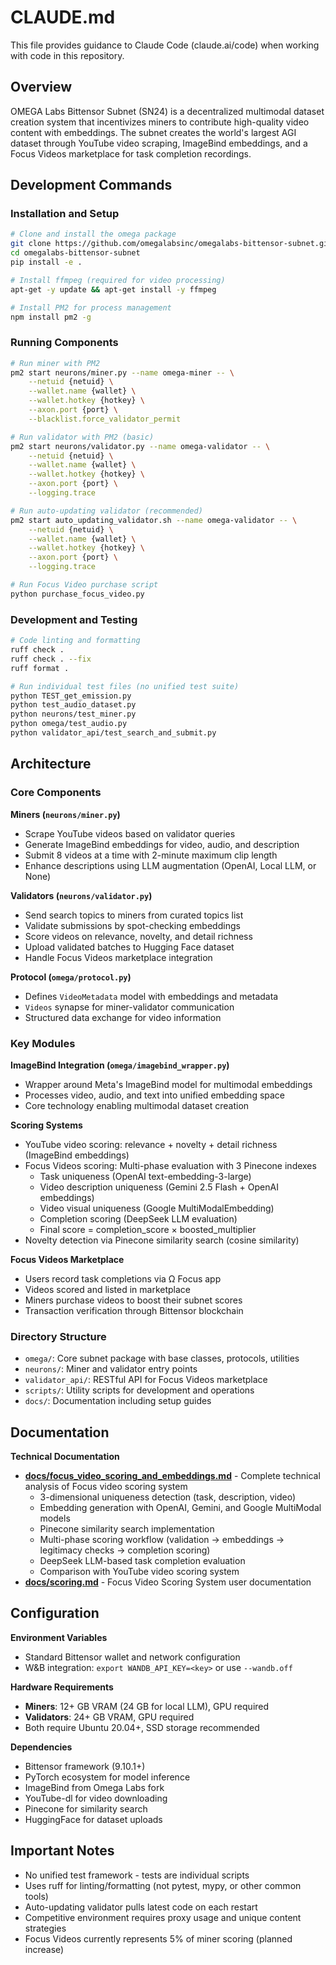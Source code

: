 # CLAUDE.md

This file provides guidance to Claude Code (claude.ai/code) when working with code in this repository.

## Overview

OMEGA Labs Bittensor Subnet (SN24) is a decentralized multimodal dataset creation system that incentivizes miners to contribute high-quality video content with embeddings. The subnet creates the world's largest AGI dataset through YouTube video scraping, ImageBind embeddings, and a Focus Videos marketplace for task completion recordings.

## Development Commands

### Installation and Setup
```bash
# Clone and install the omega package
git clone https://github.com/omegalabsinc/omegalabs-bittensor-subnet.git
cd omegalabs-bittensor-subnet
pip install -e .

# Install ffmpeg (required for video processing)
apt-get -y update && apt-get install -y ffmpeg

# Install PM2 for process management
npm install pm2 -g
```

### Running Components
```bash
# Run miner with PM2
pm2 start neurons/miner.py --name omega-miner -- \
    --netuid {netuid} \
    --wallet.name {wallet} \
    --wallet.hotkey {hotkey} \
    --axon.port {port} \
    --blacklist.force_validator_permit

# Run validator with PM2 (basic)
pm2 start neurons/validator.py --name omega-validator -- \
    --netuid {netuid} \
    --wallet.name {wallet} \
    --wallet.hotkey {hotkey} \
    --axon.port {port} \
    --logging.trace

# Run auto-updating validator (recommended)
pm2 start auto_updating_validator.sh --name omega-validator -- \
    --netuid {netuid} \
    --wallet.name {wallet} \
    --wallet.hotkey {hotkey} \
    --axon.port {port} \
    --logging.trace

# Run Focus Video purchase script
python purchase_focus_video.py
```

### Development and Testing
```bash
# Code linting and formatting
ruff check .
ruff check . --fix
ruff format .

# Run individual test files (no unified test suite)
python TEST_get_emission.py
python test_audio_dataset.py
python neurons/test_miner.py
python omega/test_audio.py
python validator_api/test_search_and_submit.py
```

## Architecture

### Core Components

**Miners (`neurons/miner.py`)**
- Scrape YouTube videos based on validator queries
- Generate ImageBind embeddings for video, audio, and description
- Submit 8 videos at a time with 2-minute maximum clip length
- Enhance descriptions using LLM augmentation (OpenAI, Local LLM, or None)

**Validators (`neurons/validator.py`)**
- Send search topics to miners from curated topics list
- Validate submissions by spot-checking embeddings
- Score videos on relevance, novelty, and detail richness
- Upload validated batches to Hugging Face dataset
- Handle Focus Videos marketplace integration

**Protocol (`omega/protocol.py`)**
- Defines `VideoMetadata` model with embeddings and metadata
- `Videos` synapse for miner-validator communication
- Structured data exchange for video information

### Key Modules

**ImageBind Integration (`omega/imagebind_wrapper.py`)**
- Wrapper around Meta's ImageBind model for multimodal embeddings
- Processes video, audio, and text into unified embedding space
- Core technology enabling multimodal dataset creation

**Scoring Systems**
- YouTube video scoring: relevance + novelty + detail richness (ImageBind embeddings)
- Focus Videos scoring: Multi-phase evaluation with 3 Pinecone indexes
  - Task uniqueness (OpenAI text-embedding-3-large)
  - Video description uniqueness (Gemini 2.5 Flash + OpenAI embeddings)
  - Video visual uniqueness (Google MultiModalEmbedding)
  - Completion scoring (DeepSeek LLM evaluation)
  - Final score = completion_score × boosted_multiplier
- Novelty detection via Pinecone similarity search (cosine similarity)

**Focus Videos Marketplace**
- Users record task completions via Ω Focus app
- Videos scored and listed in marketplace
- Miners purchase videos to boost their subnet scores
- Transaction verification through Bittensor blockchain

### Directory Structure

- `omega/`: Core subnet package with base classes, protocols, utilities
- `neurons/`: Miner and validator entry points
- `validator_api/`: RESTful API for Focus Videos marketplace
- `scripts/`: Utility scripts for development and operations
- `docs/`: Documentation including setup guides

## Documentation

**Technical Documentation**
- **[docs/focus_video_scoring_and_embeddings.md](./docs/focus_video_scoring_and_embeddings.md)** - Complete technical analysis of Focus video scoring system
  - 3-dimensional uniqueness detection (task, description, video)
  - Embedding generation with OpenAI, Gemini, and Google MultiModal models
  - Pinecone similarity search implementation
  - Multi-phase scoring workflow (validation → embeddings → legitimacy checks → completion scoring)
  - DeepSeek LLM-based task completion evaluation
  - Comparison with YouTube video scoring system
- **[docs/scoring.md](./docs/scoring.md)** - Focus Video Scoring System user documentation

## Configuration

**Environment Variables**
- Standard Bittensor wallet and network configuration
- W&B integration: `export WANDB_API_KEY=<key>` or use `--wandb.off`

**Hardware Requirements**
- **Miners**: 12+ GB VRAM (24 GB for local LLM), GPU required
- **Validators**: 24+ GB VRAM, GPU required
- Both require Ubuntu 20.04+, SSD storage recommended

**Dependencies**
- Bittensor framework (9.10.1+)
- PyTorch ecosystem for model inference
- ImageBind from Omega Labs fork
- YouTube-dl for video downloading
- Pinecone for similarity search
- HuggingFace for dataset uploads

## Important Notes

- No unified test framework - tests are individual scripts
- Uses ruff for linting/formatting (not pytest, mypy, or other common tools)
- Auto-updating validator pulls latest code on each restart
- Competitive environment requires proxy usage and unique content strategies
- Focus Videos currently represents 5% of miner scoring (planned increase)